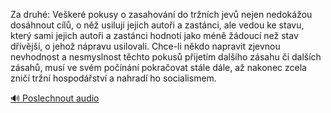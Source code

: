 
Za druhé: Veškeré pokusy o zasahování do tržních jevů nejen nedokážou dosáhnout cílů, o něž usilují jejich autoři a zastánci, ale vedou ke stavu, který sami jejich autoři a zastánci hodnotí jako méně žádoucí než stav dřívější, o jehož nápravu usilovali. Chce-li někdo napravit zjevnou nevhodnost a nesmyslnost těchto pokusů přijetím dalšího zásahu či dalších zásahů, musí ve svém počínání pokračovat stále dále, až nakonec zcela zničí tržní hospodářství a nahradí ho socialismem.

[🔊 Poslechnout audio](/data/7-paragraphs/audio/chapter_167/para_001-Za-druh-Veker-pokusy-o-zasahovn-do-trnch-j.mp3)
